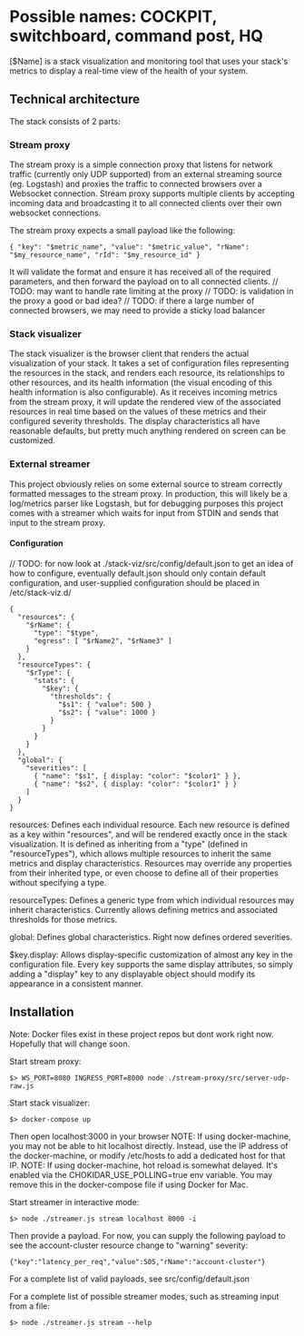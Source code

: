 # Possible names: COCKPIT, switchboard, command post, HQ

[$Name] is a stack visualization and monitoring tool that uses your stack's metrics to display a real-time view of the health of your system.

## Technical architecture
The stack consists of 2 parts:

### Stream proxy
The stream proxy is a simple connection proxy that listens for network traffic (currently only UDP supported) from an external streaming source (eg. Logstash) and proxies the traffic to connected browsers over a Websocket connection. Stream proxy supports multiple clients by accepting incoming data and broadcasting it to all connected clients over their own websocket connections.

The stream proxy expects a small payload like the following:

```
{ "key": "$metric_name", "value": "$metric_value", "rName": "$my_resource_name", "rId": "$my_resource_id" }
```

It will validate the format and ensure it has received all of the required parameters, and then forward the payload on to all connected clients.
// TODO: may want to handle rate limiting at the proxy
// TODO: is validation in the proxy a good or bad idea?
// TODO: if there a large number of connected browsers, we may need to provide a sticky load balancer

### Stack visualizer
The stack visualizer is the browser client that renders the actual visualization of your stack. It takes a set of configuration files representing the resources in the stack, and renders each resource, its relationships to other resources, and its health information (the visual encoding of this health information is also configurable). As it receives incoming metrics from the stream proxy, it will update the rendered view of the associated resources in real time based on the values of these metrics and their configured severity thresholds. The display characteristics all have reasonable defaults, but pretty much anything rendered on screen can be customized.

### External streamer
This project obviously relies on some external source to stream correctly formatted messages to the stream proxy. In production, this will likely be a log/metrics parser like Logstash, but for debugging purposes this project comes with a streamer which waits for input from STDIN and sends that input to the stream proxy.

#### Configuration
// TODO: for now look at ./stack-viz/src/config/default.json to get an idea of how to configure, eventually default.json should only contain default configuration, and user-supplied configuration should be placed in /etc/stack-viz.d/
```
{
  "resources": {
    "$rName": {
      "type": "$type",
      "egress": [ "$rName2", "$rName3" ]
    }
  },
  "resourceTypes": {
    "$rType": {
      "stats": {
        "$key": {
          "thresholds": {
            "$s1": { "value": 500 }
            "$s2": { "value": 1000 }
          }
        }
      }
    }
  },
  "global": {
    "severities": [
      { "name": "$s1", { display: "color": "$color1" } },
      { "name": "$s2", { display: "color": "$color1" } }
    ]
  }
}               
```

resources: Defines each individual resource. Each new resource is defined as a key within "resources", and will be rendered exactly once in the stack visualization. It is defined as inheriting from a "type" (defined in "resourceTypes"), which allows multiple resources to inherit the same metrics and display characteristics. Resources may override any properties from their inherited type, or even choose to define all of their properties without specifying a type.

resourceTypes: Defines a generic type from which individual resources may inherit characteristics. Currently allows defining metrics and associated thresholds for those metrics.

global: Defines global characteristics. Right now defines ordered severities.

$key.display: Allows display-specific customization of almost any key in the configuration file. Every key supports the same display attributes, so simply adding a "display" key to any displayable object should modify its appearance in a consistent manner.

## Installation
Note: Docker files exist in these project repos but dont work right now. Hopefully that will change soon.

Start stream proxy:
```
$> WS_PORT=8080 INGRESS_PORT=8000 node ./stream-proxy/src/server-udp-raw.js
```
Start stack visualizer:
```
$> docker-compose up
```
Then open localhost:3000 in your browser
NOTE: If using docker-machine, you may not be able to hit localhost directly. Instead, use the IP address of the docker-machine, or modify /etc/hosts to add a dedicated host for that IP.
NOTE: If using docker-machine, hot reload is somewhat delayed. It's enabled via the CHOKIDAR_USE_POLLING=true env variable. You may remove this in the docker-compose file if using Docker for Mac.

Start streamer in interactive mode:
```
$> node ./streamer.js stream localhost 8000 -i
```
Then provide a payload. For now, you can supply the following payload to see the account-cluster resource change to "warning" severity:
```
{"key":"latency_per_req","value":505,"rName":"account-cluster"}
```
For a complete list of valid payloads, see src/config/default.json

For a complete list of possible streamer modes, such as streaming input from a file:
```
$> node ./streamer.js stream --help
```